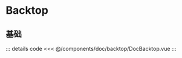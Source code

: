 # Backtop

## 基础
<DocBacktop />

::: details code
<<< @/components/doc/backtop/DocBacktop.vue
:::

<BacktopApi />
<div h-2000px />
